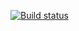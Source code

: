 [![Build status](https://ci.appveyor.com/api/projects/status/vbu6laqk5p1f827f?svg=true)](https://ci.appveyor.com/project/QA-USV/myautomationbddtaskone)